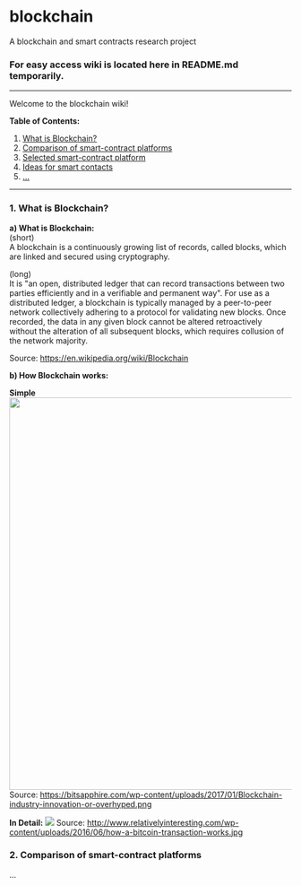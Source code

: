 # blockchain
A blockchain and smart contracts research project

### For easy access wiki is located here in README.md temporarily.
-----------------------------------------
Welcome to the blockchain wiki!

**Table of Contents:**

1. [What is Blockchain?](#1)
2. [Comparison of smart-contract platforms](#2)
3. [Selected smart-contract platform](#3)
4. [Ideas for smart contacts](#4) 
5. [...](#5)
-----------

<a name="1"></a>  
### 1. What is Blockchain?

**a) What is Blockchain:**  
(short)  
A blockchain is a continuously growing list of records, called blocks, which are linked and secured using cryptography. 

(long)  
It is "an open, distributed ledger that can record transactions between two parties efficiently and in a verifiable and permanent way". For use as a distributed ledger, a blockchain is typically managed by a peer-to-peer network collectively adhering to a protocol for validating new blocks. Once recorded, the data in any given block cannot be altered retroactively without the alteration of all subsequent blocks, which requires collusion of the network majority.

Source: https://en.wikipedia.org/wiki/Blockchain


**b) How Blockchain works:**

**Simple**  
<img src="https://bitsapphire.com/wp-content/uploads/2017/01/Blockchain-industry-innovation-or-overhyped.png" width="700" />    
Source: https://bitsapphire.com/wp-content/uploads/2017/01/Blockchain-industry-innovation-or-overhyped.png

**In Detail:**
![](http://www.relativelyinteresting.com/wp-content/uploads/2016/06/how-a-bitcoin-transaction-works.jpg)
Source: http://www.relativelyinteresting.com/wp-content/uploads/2016/06/how-a-bitcoin-transaction-works.jpg


<a name="2"></a>  
### 2. Comparison of smart-contract platforms

...




